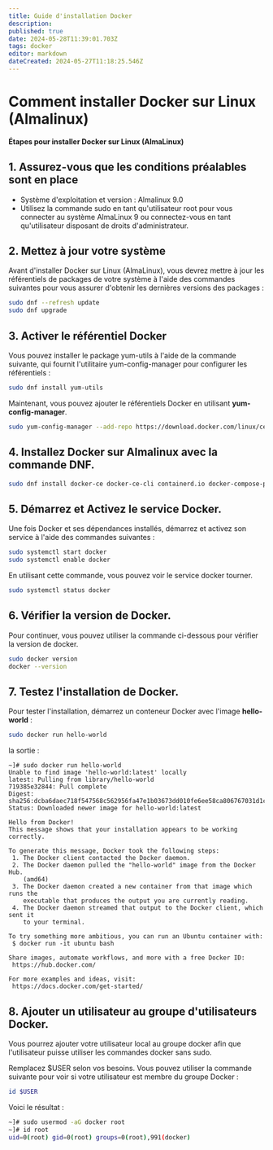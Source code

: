 ```yaml
---
title: Guide d'installation Docker
description: 
published: true
date: 2024-05-28T11:39:01.703Z
tags: docker
editor: markdown
dateCreated: 2024-05-27T11:18:25.546Z
---
```


# Comment installer Docker sur Linux (Almalinux)
**Étapes pour installer Docker sur Linux (AlmaLinux)**
## 1. Assurez-vous que les conditions préalables sont en place
- Système d'exploitation et version : Almalinux 9.0
- Utilisez la commande sudo en tant qu'utilisateur root pour vous connecter au système AlmaLinux 9 ou connectez-vous en tant qu'utilisateur disposant de droits d'administrateur.

## 2. Mettez à jour votre système
Avant d'installer Docker sur Linux (AlmaLinux), vous devrez mettre à jour les référentiels de packages de votre système à l'aide des commandes suivantes pour vous assurer d'obtenir les dernières versions des packages :
```bash 
sudo dnf --refresh update
sudo dnf upgrade
```

## 3. Activer le référentiel Docker
Vous pouvez installer le package yum-utils à l'aide de la commande suivante, qui fournit l'utilitaire yum-config-manager pour configurer les référentiels :
```bash
sudo dnf install yum-utils
```
Maintenant, vous pouvez ajouter le référentiels Docker en utilisant **yum-config-manager**.
```bash
sudo yum-config-manager --add-repo https://download.docker.com/linux/centos/docker-ce.repo
```
## 4. Installez Docker sur Almalinux avec la commande DNF.
```bash
sudo dnf install docker-ce docker-ce-cli containerd.io docker-compose-plugin
```

## 5. Démarrez et Activez le service Docker.
Une fois Docker et ses dépendances installés, démarrez et activez son service à l'aide des commandes suivantes :
```bash
sudo systemctl start docker
sudo systemctl enable docker
```

En utilisant cette commande, vous pouvez voir le service docker tourner.
```bash
sudo systemctl status docker
```

## 6. Vérifier la version de Docker.
Pour continuer, vous pouvez utiliser la commande ci-dessous pour vérifier la version de docker.
```bash
sudo docker version
docker --version
```

## 7. Testez l'installation de Docker.

Pour tester l'installation, démarrez un conteneur Docker avec l'image **hello-world** :

```bash
sudo docker run hello-world
```

la sortie : 
```
~]# sudo docker run hello-world
Unable to find image 'hello-world:latest' locally
latest: Pulling from library/hello-world
719385e32844: Pull complete 
Digest: sha256:dcba6daec718f547568c562956fa47e1b03673dd010fe6ee58ca806767031d1c
Status: Downloaded newer image for hello-world:latest

Hello from Docker!
This message shows that your installation appears to be working correctly.

To generate this message, Docker took the following steps:
 1. The Docker client contacted the Docker daemon.
 2. The Docker daemon pulled the "hello-world" image from the Docker Hub.
    (amd64)
 3. The Docker daemon created a new container from that image which runs the
    executable that produces the output you are currently reading.
 4. The Docker daemon streamed that output to the Docker client, which sent it
    to your terminal.

To try something more ambitious, you can run an Ubuntu container with:
 $ docker run -it ubuntu bash

Share images, automate workflows, and more with a free Docker ID:
 https://hub.docker.com/

For more examples and ideas, visit:
 https://docs.docker.com/get-started/
```

## 8. Ajouter un utilisateur au groupe d'utilisateurs Docker.
Vous pourrez ajouter votre utilisateur local au groupe docker afin que l'utilisateur puisse utiliser les commandes docker sans sudo.

Remplacez $USER selon vos besoins. Vous pouvez utiliser la commande suivante pour voir si votre utilisateur est membre du groupe Docker :
```bash
id $USER
```

Voici le résultat : 
```bash
~]# sudo usermod -aG docker root
~]# id root
uid=0(root) gid=0(root) groups=0(root),991(docker)
```